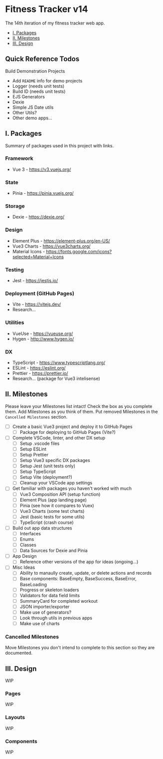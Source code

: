 # Fitness Tracker v14

The 14th iteration of my fitness tracker web app.

- [I. Packages](#i-packages)
- [II. Milestones](#ii-milestones)
- [III. Design](#iii-design)

## Quick Reference Todos

Build Demonstration Projects

- Add `README` info for demo projects
- Logger (needs unit tests)
- Build ID (needs unit tests)
- EJS Generators
- Dexie
- Simple JS Date utils
- Other Utils?
- Other demo apps...

## I. Packages

Summary of packages used in this project with links.

### Framework

- Vue 3 - <https://v3.vuejs.org/>

### State

- Pinia - <https://pinia.vuejs.org/>

### Storage

- Dexie - <https://dexie.org/>

### Design

- Element Plus - <https://element-plus.org/en-US/>
- Vue3 Charts - <https://vue3charts.org/>
- Material Icons - <https://fonts.google.com/icons?selected=Material+Icons>

### Testing

- Jest - <https://jestjs.io/>

### Deployment (GitHub Pages)

- Vite - <https://vitejs.dev/>
- Research...

### Utilities

- VueUse - <https://vueuse.org/>
- Hygen - <http://www.hygen.io/>

### DX

- TypeScript - <https://www.typescriptlang.org/>
- ESLint - <https://eslint.org/>
- Prettier - <https://prettier.io/>
- Research... (package for Vue3 intelisense)

## II. Milestones

Please leave your Milestones list intact! Check the box as you complete them. Add Milestones as you think of them. Put removed Milestones in the `Cancelled Milestones` section.

- [ ] Create a basic Vue3 project and deploy it to GitHub Pages
  - [ ] Package for deploying to GitHub Pages (Vite?)

- [ ] Complete VSCode, linter, and other DX setup
  - [ ] Setup .vscode files
  - [ ] Setup ESLint
  - [ ] Setup Prettier
  - [ ] Setup Vue3 specific DX packages
  - [ ] Setup Jest (unit tests only)
  - [ ] Setup TypeScript
  - [ ] Setup Vite (deployment?)
  - [ ] Cleanup your VSCode app settings

- [ ] Get familiar with packages you haven't worked with much
  - [ ] Vue3 Composition API (setup function)
  - [ ] Element Plus (app landing page)
  - [ ] Pinia (see how it compares to Vuex)
  - [ ] Vue3 Charts (some test charts)
  - [ ] Jest (basic tests for some utils)
  - [ ] TypeScript (crash course)

- [ ] Build out app data structures
  - [ ] Interfaces
  - [ ] Enums
  - [ ] Classes
  - [ ] Data Sources for Dexie and Pinia

- [ ] App Design
  - [ ] Reference other versions of the app for ideas (ongoing...)

- [ ] Misc Ideas
  - [ ] Ability to manaully create, update, or delete actions and records
  - [ ] Base components: BaseEmpty, BaseSuccess, BaseError, BaseLoading
  - [ ] Progress or skeleton loaders
  - [ ] Validators for data field limits
  - [ ] SummaryCard for completed workout
  - [ ] JSON importer/exporter
  - [ ] Make use of generators?
  - [ ] Look through utils in previous apps
  - [ ] Make use of charts

### Cancelled Milestones

Move Milestones you don't intend to complete to this section so they are documented.

## III. Design

WIP

### Pages

WIP

### Layouts

WIP

### Components

WIP
